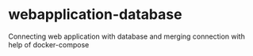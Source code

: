 # webapplication-database
Connecting web application with database and merging connection with help of docker-compose
